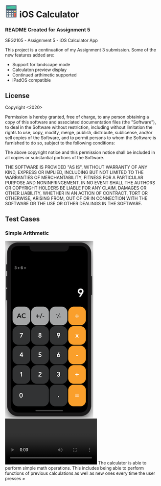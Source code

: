 
# ![app logo](https://github.com/hridy/A3-iOS-Calculator/blob/master/A3%20iOS%20Calculator/Assets.xcassets/AppIcon.appiconset/40.png) iOS Calculator 
### README Created for Assignment 5

SEG2105 - Assignment 5 - iOS Calculator App

This project is a continuation of my Assignment 3 submission. Some of the new features added are:
* Support for landscape mode
* Calculaton preview display
* Continued arthimetic supported
* iPadOS compatible

## License

Copyright <2020> <Hridyansh Sharma>

Permission is hereby granted, free of charge, to any person obtaining a copy of this software and associated documentation files (the "Software"), to deal in the Software without restriction, including without limitation the rights to use, copy, modify, merge, publish, distribute, sublicense, and/or sell copies of the Software, and to permit persons to whom the Software is furnished to do so, subject to the following conditions:

The above copyright notice and this permission notice shall be included in all copies or substantial portions of the Software.

THE SOFTWARE IS PROVIDED "AS IS", WITHOUT WARRANTY OF ANY KIND, EXPRESS OR IMPLIED, INCLUDING BUT NOT LIMITED TO THE WARRANTIES OF MERCHANTABILITY, FITNESS FOR A PARTICULAR PURPOSE AND NONINFRINGEMENT. IN NO EVENT SHALL THE AUTHORS OR COPYRIGHT HOLDERS BE LIABLE FOR ANY CLAIM, DAMAGES OR OTHER LIABILITY, WHETHER IN AN ACTION OF CONTRACT, TORT OR OTHERWISE, ARISING FROM, OUT OF OR IN CONNECTION WITH THE SOFTWARE OR THE USE OR OTHER DEALINGS IN THE SOFTWARE.

## Test Cases
### Simple Arithmetic
![screenshot_1](https://github.com/hridy/A3-iOS-Calculator/blob/master/img/screenshot_1.png)
![simple calculations](https://github.com/hridy/A3-iOS-Calculator/blob/master/img/Screen%20Recording%202020-07-24%20at%2012.02.33%20AM.mov)
The calculator is able to perform simple math operations. This includes being able to perform functions of previous calculations as well as new ones every time the user presses *=*
